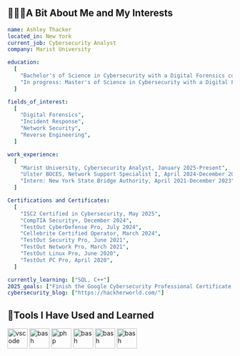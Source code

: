 ## 👩🏻‍💻A Bit About Me and My Interests

```yaml
name: Ashley Thacker
located_in: New York
current_job: Cybersecurity Analyst
company: Marist University

education:
  [
    "Bachelor's of Science in Cybersecurity with a Digital Forensics concentration, Norwich University, 2024",
    "In progress: Master's of Science in Cybersecurity with a Digital Forensics and Incident Response Concentration, 2026",
  ]

fields_of_interest:
  [
    "Digital Forensics",
    "Incident Response",
    "Network Security",
    "Reverse Engineering",
  ]

work_experience:
  [
    "Marist University, Cybersecurity Analyst, January 2025-Present",
    "Ulster BOCES, Network Support Specialist I, April 2024-December 2024",
    "Intern: New York State Bridge Authority, April 2021-December 2023",
  ]

Certifications and Certificates:
  [
    "ISC2 Certified in Cybersecurity, May 2025",
    "CompTIA Security+, December 2024",
    "TestOut CyberDefense Pro, July 2024",
    "Cellebrite Certified Operator, March 2024",
    "TestOut Security Pro, June 2021",
    "TestOut Network Pro, March 2021",
    "TestOut Linux Pro, June 2020",
    "TestOut PC Pro, April 2020",
  ]

currently_learning: ["SQL, C++"]
2025_goals: ["Finish the Google Cybersecurity Professional Certificate program, Obtain the CompTIA Network+"]
cybersecurity_blog: ["https://hackherworld.com/"]

```

## 🚀Tools I Have Used and Learned
<p align="left">
<img src="https://cdn.jsdelivr.net/gh/devicons/devicon@latest/icons/python/python-original-wordmark.svg" alt="vscode" width="45" height="45"/>
<img src="https://cdn.jsdelivr.net/gh/devicons/devicon@latest/icons/cplusplus/cplusplus-plain.svg" alt="bash" width="45" height="45"/>
<img src="https://cdn.jsdelivr.net/gh/devicons/devicon@latest/icons/html5/html5-plain-wordmark.svg" alt="php" width="45" height="45"/>
<img src="https://cdn.jsdelivr.net/gh/devicons/devicon@latest/icons/linux/linux-original.svg" alt="bash" width="45" height="45"/>
<img src="https://cdn.jsdelivr.net/gh/devicons/devicon@latest/icons/kalilinux/kalilinux-original.svg" alt="bash" width="45" height="45"/>
<img src="https://cdn.jsdelivr.net/gh/devicons/devicon@latest/icons/splunk/splunk-original-wordmark.svg" alt="bash" width="45" height="45"/>
</p>

